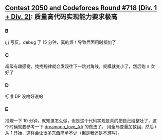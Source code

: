## [Contest 2050 and Codeforces Round #718 (Div. 1 + Div. 2)](https://codeforces.com/contest/1517): 质量高代码实现能力要求极高

### B

$i, j$ 写反，debug 了 15 分钟，真的烦！导致后面用时都加了

### C

超级有趣感觉，找找规律就会发现往下一跳对角线，规模就变小了，然后跑 n 次好了

### D

标准 DP 没啥好说的

### E

推理一下 10 分钟，就知道怎么做，但是这个代码实现是真的把自己给整吐了，这个时候就要参考一下 [dreamoon_love_AA](https://codeforces.com/contest/1517/submission/114026617) 的做法了。
用全局变量加数组，然后 i 从 1 开始，这样会让很多东西简单不少（但是我还是不想写）。
